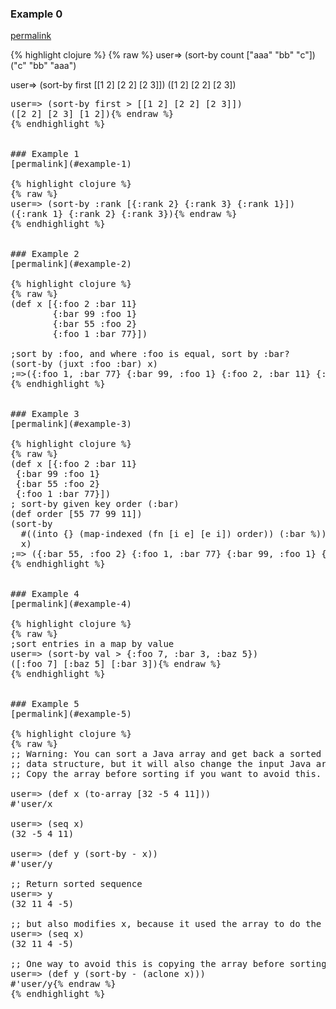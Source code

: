### Example 0
[permalink](#example-0)

{% highlight clojure %}
{% raw %}
user=> (sort-by count ["aaa" "bb" "c"])
("c" "bb" "aaa")

user=> (sort-by first [[1 2] [2 2] [2 3]])
([1 2] [2 2] [2 3])

<pre>user=> (sort-by first > [[1 2] [2 2] [2 3]])
([2 2] [2 3] [1 2]){% endraw %}
{% endhighlight %}


### Example 1
[permalink](#example-1)

{% highlight clojure %}
{% raw %}
user=> (sort-by :rank [{:rank 2} {:rank 3} {:rank 1}])
({:rank 1} {:rank 2} {:rank 3}){% endraw %}
{% endhighlight %}


### Example 2
[permalink](#example-2)

{% highlight clojure %}
{% raw %}
(def x [{:foo 2 :bar 11}
        {:bar 99 :foo 1}
        {:bar 55 :foo 2}
        {:foo 1 :bar 77}])

;sort by :foo, and where :foo is equal, sort by :bar?
(sort-by (juxt :foo :bar) x)
;=>({:foo 1, :bar 77} {:bar 99, :foo 1} {:foo 2, :bar 11} {:bar 55, :foo 2}){% endraw %}
{% endhighlight %}


### Example 3
[permalink](#example-3)

{% highlight clojure %}
{% raw %}
(def x [{:foo 2 :bar 11}
 {:bar 99 :foo 1}
 {:bar 55 :foo 2}
 {:foo 1 :bar 77}])
; sort-by given key order (:bar)
(def order [55 77 99 11])
(sort-by
  #((into {} (map-indexed (fn [i e] [e i]) order)) (:bar %))
  x)
;=> ({:bar 55, :foo 2} {:foo 1, :bar 77} {:bar 99, :foo 1} {:foo 2, :bar 11}){% endraw %}
{% endhighlight %}


### Example 4
[permalink](#example-4)

{% highlight clojure %}
{% raw %}
;sort entries in a map by value
user=> (sort-by val > {:foo 7, :bar 3, :baz 5})
([:foo 7] [:baz 5] [:bar 3]){% endraw %}
{% endhighlight %}


### Example 5
[permalink](#example-5)

{% highlight clojure %}
{% raw %}
;; Warning: You can sort a Java array and get back a sorted immutable Clojure
;; data structure, but it will also change the input Java array, by sorting it.
;; Copy the array before sorting if you want to avoid this.

user=> (def x (to-array [32 -5 4 11]))
#'user/x

user=> (seq x)
(32 -5 4 11)

user=> (def y (sort-by - x))
#'user/y

;; Return sorted sequence
user=> y
(32 11 4 -5)

;; but also modifies x, because it used the array to do the sorting.
user=> (seq x)
(32 11 4 -5)

;; One way to avoid this is copying the array before sorting:
user=> (def y (sort-by - (aclone x)))
#'user/y{% endraw %}
{% endhighlight %}


